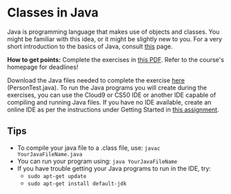 # Classes in Java

Java is programming language that makes use of objects and classes. You might be familiar with this idea, or it might be slightly new to you. For a very short introduction to the basics of Java, consult [this](http://docs.oracle.com/javase/tutorial/java/concepts/index.html) page.

**How to get points:** Complete the exercises in [this PDF](http://www.davin.50webs.com/research/1999/egs/q2.pdf). Refer to the course's homepage for deadlines!  

Download the Java files needed to complete the exercise [here](http://www.davin.50webs.com/research/1999/tsj4cp.html) (PersonTest.java). To run the Java programs you will create during the exercises, you can use the Cloud9 or CS50 IDE or another IDE capable of compiling and running Java files. If you have no IDE available, create an online IDE as per the instructions under Getting Started in [this assignment](https://cs50x.mprog.nl/psets/c).

## Tips

- To compile your java file to a .class file, use: `javac YourJavaFileName.java`
- You can run your program using: `java YourJavaFileName`
- If you have trouble getting your Java programs to run in the IDE, try:
	- `sudo apt-get update`
	- `sudo apt-get install default-jdk`
